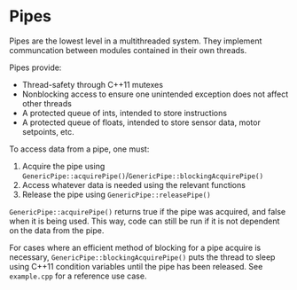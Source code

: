 # Pipes
Pipes are the lowest level in a multithreaded system. They implement communcation between modules contained in their own threads.

Pipes provide:
- Thread-safety through C++11 mutexes
- Nonblocking access to ensure one unintended exception does not affect other threads 
- A protected queue of ints, intended to store instructions
- A protected queue of floats, intended to store sensor data, motor setpoints, etc.

To access data from a pipe, one must: 
1. Acquire the pipe using  `GenericPipe::acquirePipe()`/`GenericPipe::blockingAcquirePipe()`
2. Access whatever data is needed using the relevant functions
3. Release the pipe using `GenericPipe::releasePipe()`

`GenericPipe::acquirePipe()` returns true if the pipe was acquired, and false when it is being used. This way, code can still be run if it is not dependent on the data from the pipe. 

For cases where an efficient method of blocking for a pipe acquire is necessary, `GenericPipe::blockingAcquirePipe()` puts the thread to sleep using C++11 condition variables until the pipe has been released.
See `example.cpp` for a reference use case.
